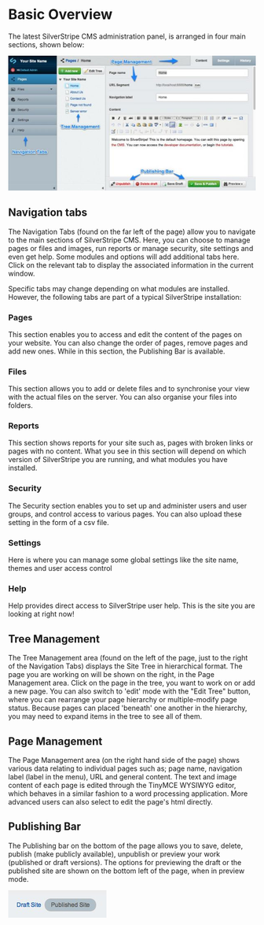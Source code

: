 <!--
pagenumber: 2
title: Basic overview
-->

# Basic Overview

The latest SilverStripe CMS administration panel, is arranged in four main sections, shown below:

![SilverStripe3 Administration Panel](_images/Basic-Overview_2.jpg)

## Navigation tabs

The Navigation Tabs (found on the far left of the page) allow you to navigate to the main sections of SilverStripe CMS. Here, you can choose to manage pages or files and images, run reports or manage security, site settings and even get help.  Some modules and options will add additional tabs here. Click on the relevant tab to display the associated information in the current window.

Specific tabs may change depending on what modules are installed. However, the following tabs are part of a typical SilverStripe installation:

### Pages

This section enables you to access and edit the content of the pages on your website.  You can also change the order of pages, remove pages and add new ones.  While in this section, the Publishing Bar is available.

### Files 

This section allows you to add or delete files and to synchronise your view with the actual files on the server.  You can also organise your files into folders.

### Reports

This section shows reports for your site such as, pages with broken links or pages with no content. What you see in this section will depend on which version of SilverStripe you are running, and what modules you have installed.

### Security

The Security section enables you to set up and administer users and user groups, and control access to various pages.  You can also upload these setting in the form of a csv file.

### Settings

Here is where you can manage some global settings like the site name, themes and user access control

### Help

Help provides direct access to SilverStripe user help. This is the site you are looking at right now!

## Tree Management

The Tree Management area (found on the left of the page, just to the right of the Navigation Tabs) displays the Site Tree in hierarchical format. The page you are working on will be shown on the right, in the Page Management area.  Click on the page in the tree, you want to work on or add a new page.  You can also switch to 'edit' mode with the "Edit Tree" button, where you can rearrange your page hierarchy or multiple-modify page status.  Because pages can placed 'beneath' one another in the hierarchy, you may need to expand items in the tree to see all of them.

## Page Management

The Page Management area (on the right hand side of the page) shows various data relating to individual pages such as; page name, navigation label (label in the menu), URL and general content.  The text and image content of each page is edited through the TinyMCE WYSIWYG editor, which behaves in a similar fashion to a word processing application.  More advanced users can also select to edit the page's html directly.

## Publishing Bar

The Publishing bar on the bottom of the page allows you to save, delete, publish (make publicly available), unpublish or preview your work (published or draft versions).  The options for previewing the draft or the published site are shown on the bottom left of the page, when in preview mode.

![SS3 Preview Options (Draft Site/ Published Site)](_images/preview-options.jpg)
